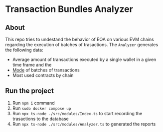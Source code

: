 # Transaction Bundles Analyzer

## About

This repo tries to undestand the behavior of EOA on various EVM chains regarding the execution of batches of trasactions.
The `Analyzer` generates the following data: 
- Average amount of transactions executed by a single wallet in a given time frame and the 
- [Mode](https://en.wikipedia.org/wiki/Mode_(statistics)) of batches of transactions
- Most used contracts by chain


## Run the project

1. Run `npm i` command
2. Run `sudo docker compose up`
3. Run `npx ts-node ./src/modules/Index.ts` to start recording the trasactions to the database
4. Run `npx ts-node ./src/modules/Analyzer.ts` to generated the reports
